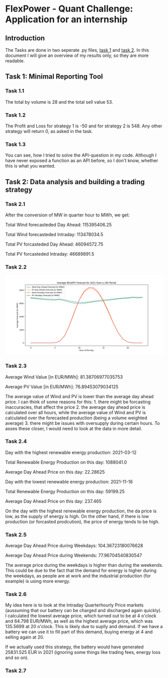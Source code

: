 # FlexPower - Quant Challenge: Application for an internship

## Introduction
The Tasks are done in two seperate .py files, [task 1](task1.py) and [task 2](task2.py). In this document I will give an overview of my results only, so they are more readable.

## Task 1: Minimal Reporting Tool
### Task 1.1
The total by volume is 28 and the total sell value 53. 

### Task 1.2
The Profit and Loss for strategy 1 is -50 and for strategy 2 is 548. Any other strategy will return 0, as asked in the task.

### Task 1.3
You can see, how I tried to solve the API-question in my code. Although I have never exposed a function as an API before, so I don't know, whether this is what you wanted.

## Task 2: Data analysis and building a trading strategy
### Task 2.1
After the conversion of MW in quarter hour to MWh, we get: 

Total Wind forecasteded Day Ahead:  115395406.25

Total Wind forecasteded Intraday:  113478034.5

Total PV forcasteded Day Ahead:  46094572.75

Total PV forcasteded Intraday:  46689891.5

### Task 2.2
![average Wind/Solar production 2021](average_forecast.png)

### Task 2.3
Average Wind Value [in EUR/MWh]:  81.38706977035753

Average PV Value [in EUR/MWh]:  76.89453079034125

The average value of Wind and PV is lower than the average day ahead price. I can think of some reasons for this: 1. there might be forcasting inaccuracies, that affect the price 2. the average day ahead price is calculated over all hours, while the average value of Wind and PV is calculated over the forecasted production (being a volume weighted average) 3. there might be issues with oversupply during certain hours. To asses these closer, I would need to look at the data in more detail.

### Task 2.4
Day with the highest renewable energy production:  2021-03-12

Total Renewable Energy Production on this day:  1088041.0

Average Day Ahead Price on this day:  22.28625

Day with the lowest renewable energy production:  2021-11-16

Total Renewable Energy Production on this day:  59199.25

Average Day Ahead Price on this day:  237.465

On the day with the highest renewable energy production, the da price is low, as the supply of energy is high. On the other hand, if there is low production (or forcasted prodcution), the price of energy tends to be high.

### Task 2.5
Average Day Ahead Price during Weekdays:  104.36723180076628

Average Day Ahead Price during Weekends:  77.96704540830547

The average price during the weekdays is higher than during the weekends. This could be due to the fact that the demand for energy is higher during the weekdays, as people are at work and the industrial production (for example) is using more energy.

### Task 2.6
My idea here is to look at the Intraday Quarterhourly Price markets (aussuming that our battery can be charged and discharged again quickly). I calculated the lowest average price, which turned out to be at 4 o'clock and 64.798 EUR/MWh, as well as the highest average price, which was 135.5699 at 20 o'clock. This is likely due to suplly and demand. If we have a battery we can use it to fill part of this demand, buying energy at 4 and selling again at 20.

If we actually used this strategy, the battery would have generated 25831.525 EUR in 2021 (ignoring some things like trading fees, energy loss and so on).

### Task 2.7
